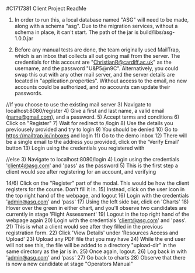 #C1717381 Client Project ReadMe

1) In order to run this, a local database named "ASG" will need to be made, along with a schema "asg". Due to the migration services, without a
schema in place, it can't start. The path of the jar is build/libs/asg-1.0.0.jar

2) Before any manual tests are done, the team originally used MailTrap, which is an inbox that collects all out going mail from the server. The credentials
for this account are "ChristianR@cardiff.ac.uk" as the username, and the password "U&P5@n9C". Alternatively, you could swap this out with any other mail
server, and the server details are located in "application.properties". Without access to the email, no new accounts could be authorized, and no accounts
can update their passwords. 

//If you choose to use the existing mail server
3) Navigate to localhost:8080/register
4) Give a first and last name, a valid email (name@gmail.com), and a password.
5) Accept terms and conditions
6) Click on "Register"
7) Wait for redirect to /login
8) Use the details you previousely provided and try to login
9) You should be denied
10) Go to https://mailtrap.io/inboxes and login
11) Go to the demo inbox
12) There will be a single email to the address you provided, click on the 'Verify Email' button
13) Login using the credentials you registered with

//else
3) Navigate to localhost:8080/login
4) Login using the credentials 'client4@asg.com' and 'pass' as the password
5) This is the first step a client would see after registering for an account, and verifying


14/6) Click on the "Register" part of the modal. This would be how the client registers for the course. Don't fill it in.
15) Instead, click on the user icon in the top right hand of the webpage, and logout
16) Login with the credentials 'admin@asg.com' and 'pass'
17) Using the left side bar, click on 'Charts'
18) Hover over the green in either chart, and you'll observe two candidates are currently in stage 'Flight Assessment'
19) Logout in the top right hand of the webpage again
20) Login with the credentials 'client@asg.com' and 'pass'.
21) This is what a client would see after they filled in the previous registration form. 
22) Click 'View Details' under 'Resources Access and Upload'
23) Upload any PDF file that you may have
24) While the end user will not see this, the file will be added to a directory "upload-dir" in the same directory as the jar is in.
25) Once again, logout.
26) Log back in with 'admin@asg.com' and 'pass'
27) Go back to charts
28) Observe that there is now a new candidate at stage "Operators Manual"